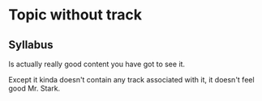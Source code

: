 # Topic without track

## Syllabus

Is actually really good content you have got to see it.

Except it kinda doesn't contain any track associated with it, it doesn't
feel good Mr. Stark.
